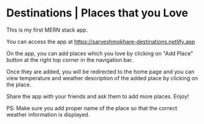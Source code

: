 # Destinations | Places that you Love
This is my first MERN stack app.

You can access the app at https://sarveshmokhare-destinations.netlify.app

On the app, you can add places which you love by clicking on "Add Place" button at the right top corner in the navigation bar.

Once they are added, you will be redirected to the home page and you can view temperature and weather description of the added place by clicking on the place.

Share the app with your friends and ask them to add more places. Enjoy!

PS: Make sure you add proper name of the place so that the correct weather information is displayed.
